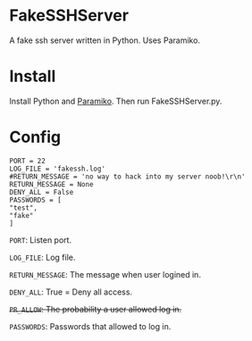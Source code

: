 # FakeSSHServer
A fake ssh server written in Python. Uses Paramiko.

# Install
Install Python and [Paramiko](http://www.paramiko.org/installing.html). Then run FakeSSHServer.py.

# Config
```
PORT = 22
LOG_FILE = 'fakessh.log'
#RETURN_MESSAGE = 'no way to hack into my server noob!\r\n'
RETURN_MESSAGE = None
DENY_ALL = False
PASSWORDS = [
"test",
"fake"
]
```

`PORT`: Listen port.

`LOG_FILE`: Log file.

`RETURN_MESSAGE`: The message when user logined in.

`DENY_ALL`: True = Deny all access.

<del>`PR_ALLOW`: The probability a user allowed log in.</del>

`PASSWORDS`: Passwords that allowed to log in.

